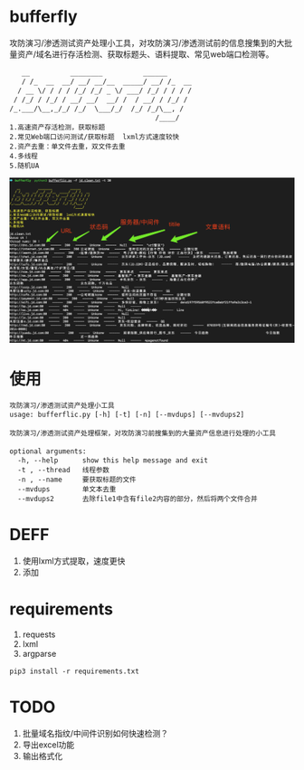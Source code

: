 # bufferfly
攻防演习/渗透测试资产处理小工具，对攻防演习/渗透测试前的信息搜集到的大批量资产/域名进行存活检测、获取标题头、语料提取、常见web端口检测等。

```
   __          ________          ______     
   / /_  __  __/ __/ __/__  _____/ __/ /_  __
  / __ \/ / / / /_/ /_/ _ \/ ___/ /_/ / / / /
 / /_/ / /_/ / __/ __/  __/ /  / __/ / /_/ / 
/_.___/\__,_/_/ /_/  \___/_/  /_/ /_/\__, /  
                                    /____/   
1.高速资产存活检测，获取标题
2.常见Web端口访问测试/获取标题  lxml方式速度较快
2.资产去重：单文件去重，双文件去重
4.多线程
5.随机UA
```



![bufferfly](bufferflic.png)

# 使用
```
攻防演习/渗透测试资产处理小工具 
usage: bufferflic.py [-h] [-t] [-n] [--mvdups] [--mvdups2]

攻防演习/渗透测试资产处理框架，对攻防演习前搜集到的大量资产信息进行处理的小工具

optional arguments:
  -h, --help      show this help message and exit
  -t , --thread   线程参数
  -n , --name     要获取标题的文件
  --mvdups        单文本去重
  --mvdups2       去除file1中含有file2内容的部分，然后将两个文件合并

```

# DEFF

1. 使用lxml方式提取，速度更快
2. 添加

# requirements

1. requests
2. lxml
3. argparse

```shell
pip3 install -r requirements.txt
```

# TODO

1. 批量域名指纹/中间件识别如何快速检测？
2. 导出excel功能
3. 输出格式化

